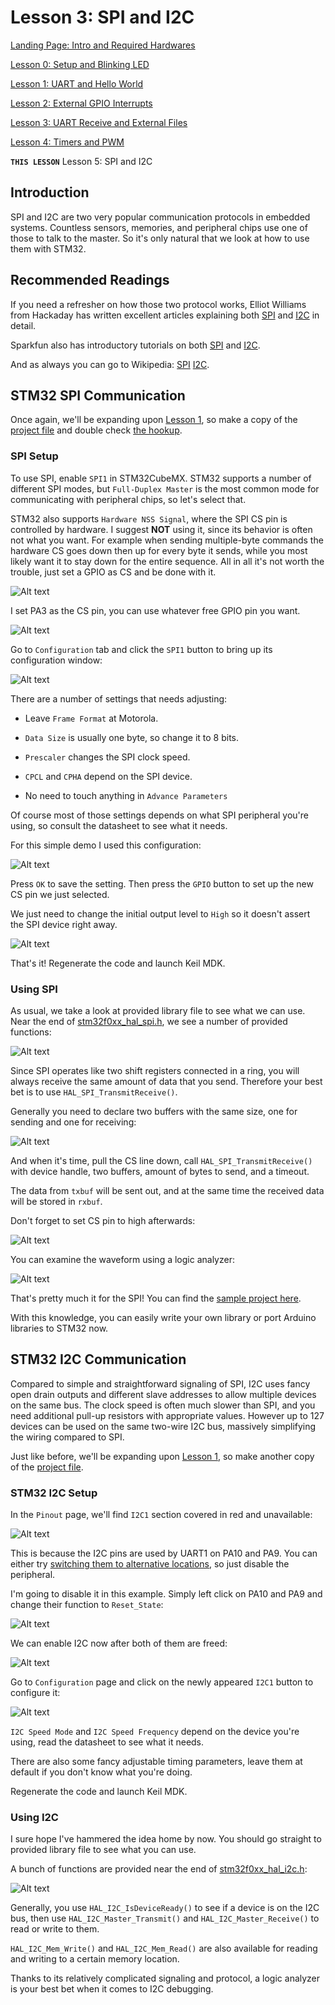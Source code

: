 # Lesson 3: SPI and I2C

[Landing Page: Intro and Required Hardwares](../README.md)

[Lesson 0: Setup and Blinking LED](../lesson0_intro_blinkLED/README.md)

[Lesson 1: UART and Hello World](../lesson1_serial_helloworld/README.md)

[Lesson 2: External GPIO Interrupts](../lesson2_external_interrupt/README.md)

[Lesson 3: UART Receive and External Files](../lesson3_serial_recv_interrupt)

[Lesson 4: Timers and PWM](../lesson4_timers_and_pwm/README.md)

**`THIS LESSON`** Lesson 5: SPI and I2C

## Introduction

SPI and I2C are two very popular communication protocols in embedded systems. Countless sensors, memories, and peripheral chips use one of those to talk to the master. So it's only natural that we look at how to use them with STM32.

## Recommended Readings

If you need a refresher on how those two protocol works, Elliot Williams from Hackaday has written excellent articles explaining both [SPI](https://hackaday.com/2016/07/01/what-could-go-wrong-spi/) and [I2C](https://hackaday.com/2016/07/19/what-could-go-wrong-i2c-edition/) in detail.

Sparkfun also has introductory tutorials on both [SPI](https://learn.sparkfun.com/tutorials/serial-peripheral-interface-spi) and [I2C](https://learn.sparkfun.com/tutorials/i2c).

And as always you can go to Wikipedia: [SPI](https://en.wikipedia.org/wiki/Serial_Peripheral_Interface_Bus) [I2C](https://en.wikipedia.org/wiki/I%C2%B2C).

## STM32 SPI Communication

Once again, we'll be expanding upon [Lesson 1](../lesson1_serial_helloworld/README.md), so make a copy of the [project file](../lesson1_serial_helloworld/sample_code) and double check [the hookup](../lesson1_serial_helloworld/README.md#hookup).

### SPI Setup

To use SPI, enable `SPI1` in STM32CubeMX. STM32 supports a number of different SPI modes, but `Full-Duplex Master` is the most common mode for communicating with peripheral chips, so let's select that.

STM32 also supports `Hardware NSS Signal`, where the SPI CS pin is controlled by hardware. I suggest **NOT** using it, since its behavior is often not what you want. For example when sending multiple-byte commands the hardware CS goes down then up for every byte it sends, while you most likely want it to stay down for the entire sequence. All in all it's not worth the trouble, just set a GPIO as CS and be done with it.

![Alt text](resources/cubespi.png)

I set PA3 as the CS pin, you can use whatever free GPIO pin you want.

![Alt text](resources/cubecs.png)

Go to `Configuration` tab and click the `SPI1` button to bring up its configuration window:

![Alt text](resources/cubeinit.png)

There are a number of settings that needs adjusting:

* Leave `Frame Format` at Motorola.

* `Data Size` is usually one byte, so change it to 8 bits.

* `Prescaler` changes the SPI clock speed.

* `CPCL` and `CPHA` depend on the SPI device.

* No need to touch anything in `Advance Parameters`

Of course most of those settings depends on what SPI peripheral you're using, so consult the datasheet to see what it needs.

For this simple demo I used this configuration:

![Alt text](resources/cubedone.png)

Press `OK` to save the setting. Then press the `GPIO` button to set up the new CS pin we just selected.

We just need to change the initial output level to `High` so it doesn't assert the SPI device right away.

![Alt text](resources/cubecspin.png)

That's it! Regenerate the code and launch Keil MDK.

### Using SPI

As usual, we take a look at provided library file to see what we can use. Near the end of [stm32f0xx_hal_spi.h](sample_code_spi/Drivers/STM32F0xx_HAL_Driver/Inc/stm32f0xx_hal_spi.h), we see a number of provided functions:

![Alt text](resources/spi_func.png)

Since SPI operates like two shift registers connected in a ring, you will always receive the same amount of data that you send. Therefore your best bet is to use `HAL_SPI_TransmitReceive()`. 

Generally you need to declare two buffers with the same size, one for sending and one for receiving:

![Alt text](resources/pv.png)

And when it's time, pull the CS line down, call `HAL_SPI_TransmitReceive()` with device handle, two buffers, amount of bytes to send, and a timeout.

The data from `txbuf` will be sent out, and at the same time the received data will be stored in `rxbuf`.

Don't forget to set CS pin to high afterwards:

![Alt text](resources/while.png)

You can examine the waveform using a logic analyzer:

![Alt text](resources/logic.png)

That's pretty much it for the SPI! You can find the [sample project here](./sample_code_spi).

With this knowledge, you can easily write your own library or port Arduino libraries to STM32 now.

## STM32 I2C Communication

Compared to simple and straightforward signaling of SPI, I2C uses fancy open drain outputs and different slave addresses to allow multiple devices on the same bus. The clock speed is often much slower than SPI, and you need additional pull-up resistors with appropriate values. However up to 127 devices can be used on the same two-wire I2C bus, massively simplifying the wiring compared to SPI.

Just like before, we'll be expanding upon [Lesson 1](../lesson1_serial_helloworld/README.md), so make another copy of the [project file](../lesson1_serial_helloworld/sample_code).

### STM32 I2C Setup

In the `Pinout` page, we'll find `I2C1` section covered in red and unavailable:

![Alt text](resources/noi2c.png)

This is because the I2C pins are used by UART1 on PA10 and PA9. You can either try [switching them to alternative locations](../lesson1_serial_helloworld/alt_locations.md), so just disable the peripheral.

I'm going to disable it in this example. Simply left click on PA10 and PA9 and change their function to `Reset_State`:

![Alt text](resources/res.png)

We can enable I2C now after both of them are freed:

![Alt text](resources/i2cok.png)

Go to `Configuration` page and click on the newly appeared `I2C1` button to configure it:

![Alt text](resources/i2cconfig.png)

`I2C Speed Mode` and `I2C Speed Frequency` depend on the device you're using, read the datasheet to see what it needs.

There are also some fancy adjustable timing parameters, leave them at default if you don't know what you're doing.

Regenerate the code and launch Keil MDK.

### Using I2C

I sure hope I've hammered the idea home by now. You should go straight to provided library file to see what you can use.

A bunch of functions are provided near the end of [stm32f0xx_hal_i2c.h](sample_code_i2c/Drivers/STM32F0xx_HAL_Driver/Inc/stm32f0xx_hal_i2c.h):

![Alt text](resources/i2cfun.png)

Generally, you use `HAL_I2C_IsDeviceReady()` to see if a device is on the I2C bus, then use `HAL_I2C_Master_Transmit()` and `HAL_I2C_Master_Receive()` to read or write to them. 

`HAL_I2C_Mem_Write()` and `HAL_I2C_Mem_Read()` are also available for reading and writing to a certain memory location.

Thanks to its relatively complicated signaling and protocol, a logic analyzer is your best bet when it comes to I2C debugging. 